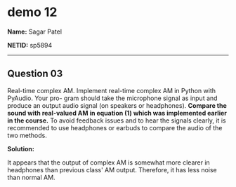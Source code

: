# demo 12

**Name:** Sagar Patel

**NETID:** sp5894

---

## Question 03
Real-time complex AM. Implement real-time complex AM in Python with PyAudio. Your pro- gram should take the microphone signal as input and produce an output audio signal (on speakers or headphones). **Compare the sound with real-valued AM in equation (1) which was implemented earlier in the course.** To avoid feedback issues and to hear the signals clearly, it is recommended to use headphones or earbuds to compare the audio of the two methods.

**Solution:**

It appears that the output of complex AM is somewhat more clearer in headphones than previous class' AM output. Therefore, it has less noise than normal AM.